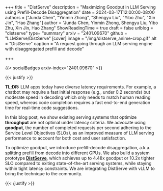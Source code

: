 +++
title = "DistServe"
description = "Maximizing Goodput in LLM Serving using Prefill-Decode Disaggregation"
date = 2024-03-17T12:00:00-08:00
authors = ["Junda Chen", "Yinmin Zhong",  "Shengyu Liu", "Yibo Zhu", "Xin Jin", "Hao Zhang"]
author = "Junda Chen, Yinmin Zhong, Shengyu Liu, Yibo Zhu, Xin Jin, Hao Zhang"
ShowReadingTime = true
draft = false
urlblog = "distserve"
type= "summary"
arxiv = "2401.09670"
github = "LLMServe/DistServe"
[cover]
    image = "/img/distserve_anime-crop.gif"
    alt = "DistServe"
    caption = "A request going through an LLM serving engine with disaggregated prefill and decode"

+++

{{< socialBadges arxiv-index="2401.09670" >}}

{{< justify >}}

**TL;DR:** LLM apps today have diverse latency requirements. For example, a chatbot may require a fast initial response (e.g., under 0.2 seconds) but moderate speed in decoding which only needs to match human reading speed, whereas code completion requires a fast end-to-end generation time for real-time code suggestions.

In this blog post, we show existing serving systems that optimize **throughput** are not optimal under latency criteria. We advocate using **goodput**, the number of completed requests per second adhering to the Service Level Objectives (SLOs), as an improved measure of LLM serving performance to account for both cost and user satisfaction.

To optimize goodput, we introduce prefill-decode disaggregation, a.k.a. splitting prefill from decode into different GPUs. We also build a system prototype [**DistServe**](https://arxiv.org/pdf/2401.09670.pdf), which achieves up to 4.48x goodput or 10.2x tighter SLO compared to exiting state-of-the-art serving systems, while staying within tight latency constraints. We are integrating DistServe with vLLM to bring the technique to the community.

{{< /justify >}}
